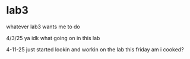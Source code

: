 # lab3
whatever lab3 wants me to do

4/3/25
ya idk what going on in this lab

4-11-25
just started lookin and workin on the lab this friday am i cooked?
